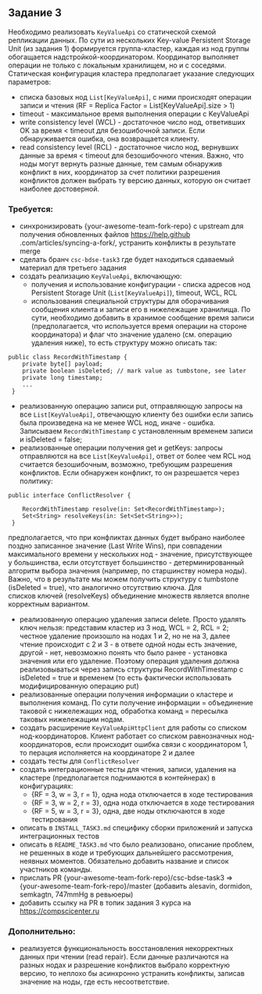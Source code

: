 ## Задание 3
Необходимо реализовать `KeyValueApi` со статической схемой репликации данных. По сути из нескольких Key-value 
Persistent Storage Unit (из задания 1) формируется группа-кластер, каждая из нод группы обогащается 
надстройкой-координатором. Координатор выполняет операции не только с локальным хранилищем, но и с соседями.  
Статическая конфигурация кластера предполагает указание следующих параметров:
- списка базовых нод `List[KeyValueApi]`, с ними происходят операции записи и чтения (RF = Replica Factor = 
List[KeyValueApi].size > 1) 
- timeout - максимальное время выполнения операции с KeyValueApi  
- write consistency level (WCL) -  достаточное число нод, ответивших OK за время < timeout для безошибочной записи. Если
 обнаруживается ошибка, она возвращается клиенту.  
- read consistency level (RCL) - достаточное число нод, вернувших данные за время < timeout для безошибочного чтения. 
Важно, что ноды могут вернуть разные данные, тем самым обнаружив конфликт в них, координатор за счет политики 
разрешения конфликтов должен выбрать ту версию данных, которую он считает наиболее достоверной.  

### Требуется:
- синхронизировать {your-awesome-team-fork-repo} c upstream для получения обновленных файлов https://help.github
.com/articles/syncing-a-fork/, устранить конфликты в результате merge 
- сделать бранч `csc-bdse-task3` где будет находиться сдаваемый материал для третьего задания
- создать реализацию `KeyValueApi`, включающую:
  - получения и использование конфигурации - списка адресов нод Persistent Storage Unit (`List[KeyValueApi]`), timeout, 
  WCL, RCL
  - использования специальной структуры для оборачивания сообщения клиента и записи его в нижележащие хранилища. По 
  сути, необходимо добавить в хранимое сообщение время записи (предполагается, что используется время операции на 
  стороне координатора) и флаг что значение удалено (см. операцию удаления ниже), то есть структуру можно описать так: 
```
public class RecordWithTimestamp {
    private byte[] payload;
    private boolean isDeleted; // mark value as tumbstone, see later
    private long timestamp;
    ...
 }
 ```  
 
  - реализованную операцию записи put, отправляющую запросы на все `List[KeyValueApi]`, отвечающую клиенту без ошибки
   если запись была произведена на не менее WCL нод, иначе - ошибка. Записываем `RecordWithTimestamp` с установленным
    временем записи и isDeleted = false;
  - реализованные операции получения get и getKeys: запросы отправляются на все `List[KeyValueApi]`, ответ от более 
  чем RCL нод считается безошибочным, возможно, требующим разрешения конфликтов. Если обнаружен конфликт, то он 
  разрешается через политику:   
```
public interface ConflictResolver {

    RecordWithTimestamp resolve(in: Set<RecordWithTimestamp>);
    Set<String> resolveKeys(in: Set<Set<String>>);
 }
 ```      
  предполагается, что при конфликтах данных будет выбрано наиболее поздно записанное значение (Last Write Wins), при 
  совпадении максимального времени у нескольких нод - значение, присутствующее у большинства, если отсутствует 
  большинство - детерминированный алгоритм выбора значения (например, по старшинству номера ноды). Важно, что в 
  результате мы можем получить структуру с tumbstone (isDeleted = true), что аналогично отсутствию ключа. Для  
  списков ключей (resolveKeys) объединение множеств является вполне корректным вариантом.    
 - реализованную операцию удаления записи delete. Просто удалять ключ нельзя: представим кластер из 3 нод, WCL = 2, 
 RCL = 2; честное удаление произошло на нодах 1 и 2, но не на 3, далее чтение происходит с 2 и 3 - в ответе одной 
 ноды есть значение, другой - нет, невозможно понять что было ранее - установка значения или его удаление. Поэтому 
 операция удаления должна реализовываться через запись структуры RecordWithTimestamp c isDeleted = true и временем 
 (то есть фактически использовать модифицированную операцию put)  
 - реализованные операции получения информации о кластере и выполнения команд. По сути получение информации = 
 объединение таковой с нижележащих нод, обработка команд = пересылка таковых нижележащим нодам.   
- создать расширение `KeyValueApiHttpClient` для работы со списком нод-координаторов. Клиент работает со списком 
равнозначных нод-координаторов, если происходит ошибка связи с координатором 1, то перация исполняется на 
координаторе 2 и далее    
- создать тесты для `ConflictResolver`
- создать интеграционные тесты для чтения, записи, удаления на кластере (предполагается поднимаются в контейнерах) в 
конфигурациях:
  - {RF = 3, w = 3, r = 1}, одна нода отключается в ходе тестирования
  - {RF = 3, w = 2, r = 3}, одна нода отключается в ходе тестирования
  - {RF = 5, w = 3, r = 3}, одна, две ноды отключаются в ходе тестирования
- описать в `INSTALL_TASK3.md` специфику сборки приложений и запуска интеграционных тестов
- описать в `README_TASK3.md` что было реализовано, описание проблем, не решенных в коде и требующих дальнейшего 
рассмотрения, неявных моментов. Обязательно добавить название и список участников команды.  
- прислать PR {your-awesome-team-fork-repo}/csc-bdse-task3 => {your-awesome-team-fork-repo}/master (добавить alesavin, 
dormidon, semkagtn, 747mmHg в ревьюеры)  
- добавить ссылку на PR в топик задания 3 курса на https://compscicenter.ru       

### Дополнительно:
- реализуется функциональность восстановления некорректных данных при чтении (read repair). Если данные различаются 
на разных нодах и разрешение конфликтов выбрало корректную версию, то неплохо бы асинхронно устранить конфликты, 
записав значение на ноды, где есть несоответствие.    






 
